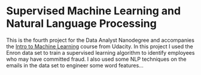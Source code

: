 
# Supervised Machine Learning and Natural Language Processing

This is the fourth project for the Data Analyst Nanodegree and accompanies the [Intro to Machine Learning](https://www.udacity.com/course/intro-to-machine-learning--ud120) course from Udacity.  In this project I used the Enron data set to train a supervised learning algorithm to identify employees who may have committed fraud.  I also used some NLP techniques on the emails in the data set to engineer some word features...
